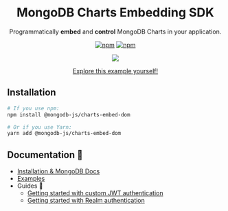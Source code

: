 <h1 align="center">MongoDB Charts Embedding SDK</h1>

<div align="center">

Programmatically **embed** and **control** MongoDB Charts in your application.

[![npm](https://img.shields.io/npm/v/@mongodb-js/charts-embed-dom.svg)](https://www.npmjs.com/package/@mongodb-js/charts-embed-dom/)
[![npm](https://img.shields.io/npm/l/@mongodb-js/charts-embed-dom.svg)](https://www.npmjs.com/package/@mongodb-js/charts-embed-dom/)

<img align="center" src="https://user-images.githubusercontent.com/19422770/79284750-efe86800-7efe-11ea-9ed0-9813e1a0b6d6.gif"  />

[Explore this example yourself!](https://codesandbox.io/s/github/mongodb-js/charts-embed-sdk/tree/master/examples/unauthenticated)

</div>

## Installation

```sh
# If you use npm:
npm install @mongodb-js/charts-embed-dom

# Or if you use Yarn:
yarn add @mongodb-js/charts-embed-dom

```

## Documentation 📖

- [Installation & MongoDB Docs](https://docs.mongodb.com/charts/master/embedding-charts-sdk/)
- [Examples](https://github.com/mongodb-js/charts-embed-sdk/blob/master/examples)
- Guides 🤠
  - [Getting started with custom JWT authentication](https://github.com/mongodb-js/charts-embed-sdk/tree/master/examples/authenticated-custom-jwt)
  - [Getting started with Realm authentication](https://github.com/mongodb-js/charts-embed-sdk/tree/master/examples/authenticated-realm)
